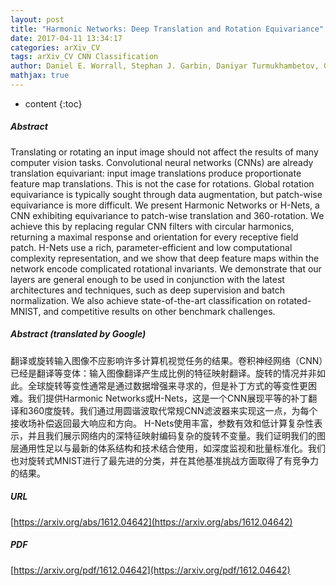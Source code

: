 ```yaml
---
layout: post
title: "Harmonic Networks: Deep Translation and Rotation Equivariance"
date: 2017-04-11 13:34:17
categories: arXiv_CV
tags: arXiv_CV CNN Classification
author: Daniel E. Worrall, Stephan J. Garbin, Daniyar Turmukhambetov, Gabriel J. Brostow
mathjax: true
---
```


* content
{:toc}

##### Abstract
Translating or rotating an input image should not affect the results of many computer vision tasks. Convolutional neural networks (CNNs) are already translation equivariant: input image translations produce proportionate feature map translations. This is not the case for rotations. Global rotation equivariance is typically sought through data augmentation, but patch-wise equivariance is more difficult. We present Harmonic Networks or H-Nets, a CNN exhibiting equivariance to patch-wise translation and 360-rotation. We achieve this by replacing regular CNN filters with circular harmonics, returning a maximal response and orientation for every receptive field patch. H-Nets use a rich, parameter-efficient and low computational complexity representation, and we show that deep feature maps within the network encode complicated rotational invariants. We demonstrate that our layers are general enough to be used in conjunction with the latest architectures and techniques, such as deep supervision and batch normalization. We also achieve state-of-the-art classification on rotated-MNIST, and competitive results on other benchmark challenges.

##### Abstract (translated by Google)
翻译或旋转输入图像不应影响许多计算机视觉任务的结果。卷积神经网络（CNN）已经是翻译等变体：输入图像翻译产生成比例的特征映射翻译。旋转的情况并非如此。全球旋转等变性通常是通过数据增强来寻求的，但是补丁方式的等变性更困难。我们提供Harmonic Networks或H-Nets，这是一个CNN展现平等的补丁翻译和360度旋转。我们通过用圆谐波取代常规CNN滤波器来实现这一点，为每个接收场补偿返回最大响应和方向。 H-Nets使用丰富，参数有效和低计算复杂性表示，并且我们展示网络内的深特征映射编码复杂的旋转不变量。我们证明我们的图层通用性足以与最新的体系结构和技术结合使用，如深度监视和批量标准化。我们也对旋转式MNIST进行了最先进的分类，并在其他基准挑战方面取得了有竞争力的结果。

##### URL
[https://arxiv.org/abs/1612.04642](https://arxiv.org/abs/1612.04642)

##### PDF
[https://arxiv.org/pdf/1612.04642](https://arxiv.org/pdf/1612.04642)

